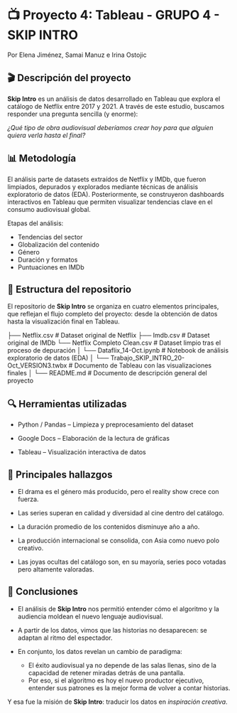 # 📺 Proyecto 4: Tableau - GRUPO 4 - SKIP INTRO
Por Elena Jiménez, Samai Manuz e Irina Ostojic

## 🎬 Descripción del proyecto
__Skip Intro__ es un análisis de datos desarrollado en Tableau que explora el catálogo de Netflix entre 2017 y 2021. A través de este estudio, buscamos responder una pregunta sencilla (y enorme):

_¿Qué tipo de obra audiovisual deberíamos crear hoy para que alguien quiera verla hasta el final?_

## 📊 Metodología

El análisis parte de datasets extraídos de Netflix y IMDb, que fueron limpiados, depurados y explorados mediante técnicas de análisis exploratorio de datos (EDA).
Posteriormente, se construyeron dashboards interactivos en Tableau que permiten visualizar tendencias clave en el consumo audiovisual global.

Etapas del análisis:

- Tendencias del sector
- Globalización del contenido
- Género
- Duración y formatos
- Puntuaciones en IMDb

## 📁 Estructura del repositorio

El repositorio de __Skip Intro__ se organiza en cuatro elementos principales, que reflejan el flujo completo del proyecto: desde la obtención de datos hasta la visualización final en Tableau.

├── Netflix.csv                                    # Dataset original de Netflix
├── Imdb.csv                                       # Dataset original de IMDb
└── Netflix Completo Clean.csv                     # Dataset limpio tras el proceso de depuración
│
└── Dataflix_14-Oct.ipynb                          # Notebook de análisis exploratorio de datos (EDA)
│
└── Trabajo_SKIP_INTRO_20-Oct_VERSION3.twbx        # Documento de Tableau con las visualizaciones finales
│
└── README.md                                      # Documento de descripción general del proyecto

## 🔍 Herramientas utilizadas

- Python / Pandas – Limpieza y preprocesamiento del dataset

- Google Docs – Elaboración de la lectura de gráficas

- Tableau – Visualización interactiva de datos


## 🧭 Principales hallazgos

- El drama es el género más producido, pero el reality show crece con fuerza.

- Las series superan en calidad y diversidad al cine dentro del catálogo.

- La duración promedio de los contenidos disminuye año a año.

- La producción internacional se consolida, con Asia como nuevo polo creativo.

- Las joyas ocultas del catálogo son, en su mayoría, series poco votadas pero altamente valoradas.

## 🧠 Conclusiones

- El análisis de __Skip Intro__ nos permitió entender cómo el algoritmo y la audiencia moldean el nuevo lenguaje audiovisual.

- A partir de los datos, vimos que las historias no desaparecen: se adaptan al ritmo del espectador.

- En conjunto, los datos revelan un cambio de paradigma:
    - El éxito audiovisual ya no depende de las salas llenas, sino de la capacidad de retener miradas detrás de una pantalla.
    - Por eso, si el algoritmo es hoy el nuevo productor ejecutivo, entender sus patrones es la mejor forma de volver a contar historias.

Y esa fue la misión de __Skip Intro__: traducir los datos en _inspiración creativa_.